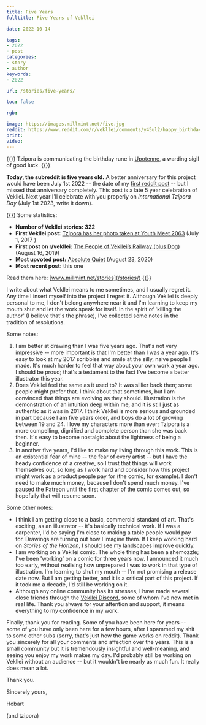 ```yaml
---
title: Five Years
fulltitle: Five Years of Vekllei

date: 2022-10-14

tags: 
- 2022
- post
categories:
- story
- author
keywords:
- 2022

url: /stories/five-years/

toc: false

rgb:

image: https://images.millmint.net/five.jpg
reddit: https://www.reddit.com/r/vekllei/comments/y45ul2/happy_birthday_vekllei_youre_5_years_old/
print: 
video:
---
```

{{<note caption>}}
Tzipora is communicating the birthday rune in [Upotenne](/factbook/society/culture/language/#upotenne), a warding sigil of good luck.
{{</note>}}

**Today, the subreddit is five years old.** A better anniversary for this project would have been July 1st 2022 -- the date of my [first reddit post](https://www.reddit.com/r/worldbuilding/comments/6kgbkb/tzipora_has_her_photo_taken_at_youth_meet_2063/) -- but I missed that anniversary completely. This post is a late 5 year celebration of Vekllei. Next year I'll celebrate with you properly on *International Tzipora Day* (July 1st 2023, write it down).

{{<note panel>}}
Some statistics:
* **Number of Vekllei stories:** **322**
* **First Vekllei post:** [Tzipora has her photo taken at Youth Meet 2063](https://www.reddit.com/r/worldbuilding/comments/6kgbkb/tzipora_has_her_photo_taken_at_youth_meet_2063/) (July 1, 2017 )
* **First post on r/vekllei:** [The People of Vekllei’s Railway (plus Dog)](https://www.reddit.com/r/vekllei/comments/cr65zu/the_people_of_veklleis_railway_plus_dog/) (August 16, 2019)
* **Most upvoted post:** [Absolute Quiet](https://www.reddit.com/r/vekllei/comments/if77nc/absolute_quiet/) (August 23, 2020)
* **Most recent post:** this one

Read them here: [www.millmint.net/stories](/stories/)
{{</note>}}

I write about what Vekllei means to me sometimes, and I usually regret it. Any time I insert myself into the project I regret it. Although Vekllei is deeply personal to me, I don't belong anywhere near it and I'm learning to keep my mouth shut and let the work speak for itself. In the spirit of 'killing the author' (I believe that's the phrase), I've collected some notes in the tradition of resolutions.

Some notes:

1. I am better at drawing than I was five years ago. That's not very impressive -- more important is that I'm better than I was a year ago. It's easy to look at my 2017 scribbles and smile at the silly, naive people I made. It's much harder to feel that way about your own work a year ago. I should be proud; that's a testament to the fact I've become a better illustrator this year.
2. Does Vekllei feel the same as it used to? It was sillier back then; some people might prefer that. I think about that sometimes, but I am convinced that things are evolving as they should. Illustration is the demonstration of an intuition deep within me, and it is still just as authentic as it was in 2017. I think Vekllei is more serious and grounded in part because I am five years older, and boys do a lot of growing between 19 and 24. I love my characters more than ever; Tzipora is a more compelling, dignified and complete person than she was back then. It's easy to become nostalgic about the lightness of being a beginner.
3. In another five years, I'd like to make my living through this work. This is an existential fear of mine -- the fear of every artist -- but I have the heady confidence of a creative, so I trust that things will work themselves out, so long as I work hard and consider how this project might work as a product people pay for (the comic, for example). I don't need to make much money, because I don't spend much money. I've paused the Patreon until the first chapter of the comic comes out, so hopefully that will resume soon.

Some other notes:

* I think I am getting close to a basic, commercial standard of art. That's exciting, as an illustrator -- it's basically technical work. If I was a carpenter, I'd be saying I'm close to making a table people would pay for. Drawings are turning out how I imagine them. If I keep working hard on *Stories of the Horizon*, I should see my landscapes improve quickly.
* I am working on a Vekllei comic. The whole thing has been a shemozzle; I've been 'working' on a comic for three years now. I announced it much too early, without realising how unprepared I was to work in that type of illustration. I'm learning to shut my mouth -- I'm not promising a release date now. But I am getting better, and it is a critical part of this project. If it took me a decade, I'd still be working on it.
* Although any online community has its stresses, I have made several close friends through the [Vekllei Discord](https://discord.com/invite/dCE6vSU), some of whom I've now met in real life. Thank you always for your attention and support, it means everything to my confidence in my work.

Finally, thank you for reading. Some of you have been here for years -- some of you have only been here for a few hours, after I spammed my shit to some other subs (sorry, that's just how the game works on reddit). Thank you sincerely for all your comments and affection over the years. This is a small community but it is tremendously insightful and well-meaning, and seeing you enjoy my work makes my day. I'd probably still be working on Vekllei without an audience -- but it wouldn't be nearly as much fun. It really does mean a lot.

Thank you.

Sincerely yours,

Hobart

(and tzipora)
